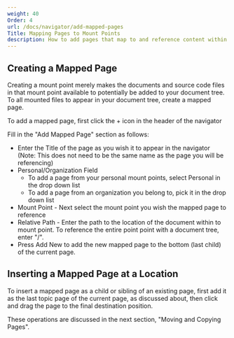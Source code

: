 ```yaml
---
weight: 40
Order: 4
url: /docs/navigator/add-mapped-pages
Title: Mapping Pages to Mount Points
description: How to add pages that map to and reference content within mount points.
---
```

## Creating a Mapped Page

Creating a mount point merely makes the documents and source code files in that mount point
available to potentially be added to your document tree. To all mounted files to appear in
your document tree, create a mapped page.

To add a mapped page, first click the + icon in the header of the navigator

Fill in the "Add Mapped Page" section as follows:

* Enter the Title of the page as you wish it to appear in the navigator (Note: This does not
  need to be the same name as the page you will be referencing)
* Personal/Organization Field
  - To add a page from your personal mount points, select Personal in the drop down list
  - To add a page from an organization you belong to, pick it in the drop down list
* Mount Point - Next select the mount point you wish the mapped page to reference
* Relative Path - Enter the path to the location of the document within to mount point. To
  reference the entire point point with a document tree, enter "/".
* Press Add New to add the new mapped page to the bottom (last child) of the current page.

## Inserting a Mapped Page at a Location

To insert a mapped page as a child or sibling of an existing page, first add it as the last
topic page of the current page, as discussed about, then click and drag the page to the final
destination position.

These operations are discussed in the next section, "Moving and Copying Pages".
